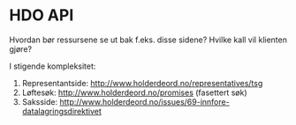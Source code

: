 # HDO API

Hvordan bør ressursene se ut bak f.eks. disse sidene?
Hvilke kall vil klienten gjøre?

I stigende kompleksitet:

  1. Representantside: http://www.holderdeord.no/representatives/tsg
  2. Løftesøk: http://www.holderdeord.no/promises (fasettert søk)
  3. Saksside: http://www.holderdeord.no/issues/69-innfore-datalagringsdirektivet
